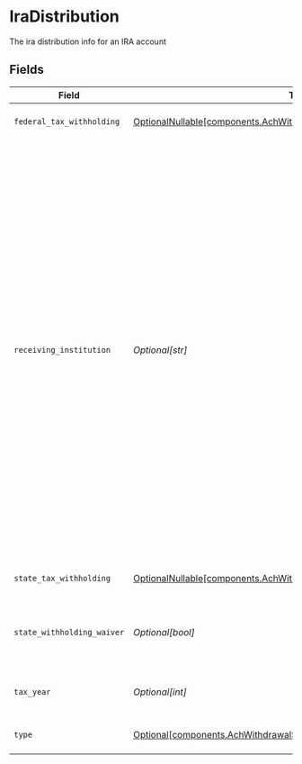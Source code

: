 # IraDistribution

The ira distribution info for an IRA account


## Fields

| Field                                                                                                                                                                                                                                                                                                                                                                                    | Type                                                                                                                                                                                                                                                                                                                                                                                     | Required                                                                                                                                                                                                                                                                                                                                                                                 | Description                                                                                                                                                                                                                                                                                                                                                                              | Example                                                                                                                                                                                                                                                                                                                                                                                  |
| ---------------------------------------------------------------------------------------------------------------------------------------------------------------------------------------------------------------------------------------------------------------------------------------------------------------------------------------------------------------------------------------- | ---------------------------------------------------------------------------------------------------------------------------------------------------------------------------------------------------------------------------------------------------------------------------------------------------------------------------------------------------------------------------------------- | ---------------------------------------------------------------------------------------------------------------------------------------------------------------------------------------------------------------------------------------------------------------------------------------------------------------------------------------------------------------------------------------- | ---------------------------------------------------------------------------------------------------------------------------------------------------------------------------------------------------------------------------------------------------------------------------------------------------------------------------------------------------------------------------------------- | ---------------------------------------------------------------------------------------------------------------------------------------------------------------------------------------------------------------------------------------------------------------------------------------------------------------------------------------------------------------------------------------- |
| `federal_tax_withholding`                                                                                                                                                                                                                                                                                                                                                                | [OptionalNullable[components.AchWithdrawalScheduleFederalTaxWithholding]](../../models/components/achwithdrawalschedulefederaltaxwithholding.md)                                                                                                                                                                                                                                         | :heavy_minus_sign:                                                                                                                                                                                                                                                                                                                                                                       | The federal tax withholding.                                                                                                                                                                                                                                                                                                                                                             |                                                                                                                                                                                                                                                                                                                                                                                          |
| `receiving_institution`                                                                                                                                                                                                                                                                                                                                                                  | *Optional[str]*                                                                                                                                                                                                                                                                                                                                                                          | :heavy_minus_sign:                                                                                                                                                                                                                                                                                                                                                                       | The institution receiving retirement funds when performing a transfer to an identical retirement account type at a different financial institution. This is required for check and wire withdrawals because we can't always identify the institution using the transfer instructions. For cash journals this value will default to "Apex Clearing", regardless of what is passed in here |                                                                                                                                                                                                                                                                                                                                                                                          |
| `state_tax_withholding`                                                                                                                                                                                                                                                                                                                                                                  | [OptionalNullable[components.AchWithdrawalScheduleStateTaxWithholding]](../../models/components/achwithdrawalschedulestatetaxwithholding.md)                                                                                                                                                                                                                                             | :heavy_minus_sign:                                                                                                                                                                                                                                                                                                                                                                       | The state tax withholding.                                                                                                                                                                                                                                                                                                                                                               |                                                                                                                                                                                                                                                                                                                                                                                          |
| `state_withholding_waiver`                                                                                                                                                                                                                                                                                                                                                               | *Optional[bool]*                                                                                                                                                                                                                                                                                                                                                                         | :heavy_minus_sign:                                                                                                                                                                                                                                                                                                                                                                       | Whether or not this distribution has a state withholding waiver.                                                                                                                                                                                                                                                                                                                         |                                                                                                                                                                                                                                                                                                                                                                                          |
| `tax_year`                                                                                                                                                                                                                                                                                                                                                                               | *Optional[int]*                                                                                                                                                                                                                                                                                                                                                                          | :heavy_minus_sign:                                                                                                                                                                                                                                                                                                                                                                       | Tax year for which the distribution is applied.                                                                                                                                                                                                                                                                                                                                          |                                                                                                                                                                                                                                                                                                                                                                                          |
| `type`                                                                                                                                                                                                                                                                                                                                                                                   | [Optional[components.AchWithdrawalScheduleType]](../../models/components/achwithdrawalscheduletype.md)                                                                                                                                                                                                                                                                                   | :heavy_minus_sign:                                                                                                                                                                                                                                                                                                                                                                       | The type of retirement distribution.                                                                                                                                                                                                                                                                                                                                                     | NORMAL                                                                                                                                                                                                                                                                                                                                                                                   |